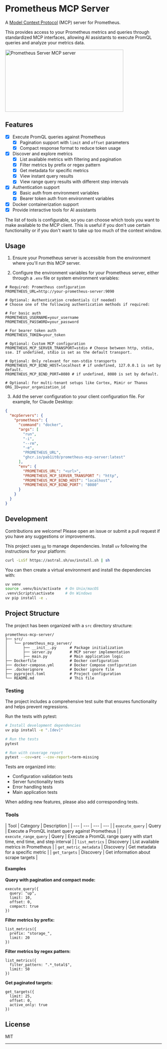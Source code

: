 # Prometheus MCP Server

A [Model Context Protocol][mcp] (MCP) server for Prometheus.

This provides access to your Prometheus metrics and queries through standardized MCP interfaces, allowing AI assistants to execute PromQL queries and analyze your metrics data.

<a href="https://glama.ai/mcp/servers/@pab1it0/prometheus-mcp-server">
  <img width="380" height="200" src="https://glama.ai/mcp/servers/@pab1it0/prometheus-mcp-server/badge" alt="Prometheus Server MCP server" />
</a>

[mcp]: https://modelcontextprotocol.io

## Features

- [x] Execute PromQL queries against Prometheus
  - [x] Pagination support with `limit` and `offset` parameters
  - [x] Compact response format to reduce token usage
- [x] Discover and explore metrics
  - [x] List available metrics with filtering and pagination
  - [x] Filter metrics by prefix or regex pattern
  - [x] Get metadata for specific metrics
  - [x] View instant query results
  - [x] View range query results with different step intervals
- [x] Authentication support
  - [x] Basic auth from environment variables
  - [x] Bearer token auth from environment variables
- [x] Docker containerization support
- [x] Provide interactive tools for AI assistants

The list of tools is configurable, so you can choose which tools you want to make available to the MCP client.
This is useful if you don't use certain functionality or if you don't want to take up too much of the context window.

## Usage

1. Ensure your Prometheus server is accessible from the environment where you'll run this MCP server.

2. Configure the environment variables for your Prometheus server, either through a `.env` file or system environment variables:

```env
# Required: Prometheus configuration
PROMETHEUS_URL=http://your-prometheus-server:9090

# Optional: Authentication credentials (if needed)
# Choose one of the following authentication methods if required:

# For basic auth
PROMETHEUS_USERNAME=your_username
PROMETHEUS_PASSWORD=your_password

# For bearer token auth
PROMETHEUS_TOKEN=your_token

# Optional: Custom MCP configuration
PROMETHEUS_MCP_SERVER_TRANSPORT=stdio # Choose between http, stdio, sse. If undefined, stdio is set as the default transport.

# Optional: Only relevant for non-stdio transports
PROMETHEUS_MCP_BIND_HOST=localhost # if undefined, 127.0.0.1 is set by default.
PROMETHEUS_MCP_BIND_PORT=8080 # if undefined, 8080 is set by default.

# Optional: For multi-tenant setups like Cortex, Mimir or Thanos
ORG_ID=your_organization_id
```

3. Add the server configuration to your client configuration file. For example, for Claude Desktop:

```json
{
  "mcpServers": {
    "prometheus": {
      "command": "docker",
      "args": [
        "run",
        "-i",
        "--rm",
        "-e",
        "PROMETHEUS_URL",
        "ghcr.io/pab1it0/prometheus-mcp-server:latest"
      ],
      "env": {
        "PROMETHEUS_URL": "<url>",
        "PROMETHEUS_MCP_SERVER_TRANSPORT ": "http",
        "PROMETHEUS_MCP_BIND_HOST": "localhost",
        "PROMETHEUS_MCP_BIND_PORT": "8080"
      }
    }
  }
}
```


## Development

Contributions are welcome! Please open an issue or submit a pull request if you have any suggestions or improvements.

This project uses [`uv`](https://github.com/astral-sh/uv) to manage dependencies. Install `uv` following the instructions for your platform:

```bash
curl -LsSf https://astral.sh/uv/install.sh | sh
```

You can then create a virtual environment and install the dependencies with:

```bash
uv venv
source .venv/bin/activate  # On Unix/macOS
.venv\Scripts\activate     # On Windows
uv pip install -e .
```

## Project Structure

The project has been organized with a `src` directory structure:

```
prometheus-mcp-server/
├── src/
│   └── prometheus_mcp_server/
│       ├── __init__.py      # Package initialization
│       ├── server.py        # MCP server implementation
│       ├── main.py          # Main application logic
├── Dockerfile               # Docker configuration
├── docker-compose.yml       # Docker Compose configuration
├── .dockerignore            # Docker ignore file
├── pyproject.toml           # Project configuration
└── README.md                # This file
```

### Testing

The project includes a comprehensive test suite that ensures functionality and helps prevent regressions.

Run the tests with pytest:

```bash
# Install development dependencies
uv pip install -e ".[dev]"

# Run the tests
pytest

# Run with coverage report
pytest --cov=src --cov-report=term-missing
```
Tests are organized into:

- Configuration validation tests
- Server functionality tests
- Error handling tests
- Main application tests

When adding new features, please also add corresponding tests.

### Tools

| Tool | Category | Description |
| --- | --- | --- | --- |
| `execute_query` | Query | Execute a PromQL instant query against Prometheus |
| `execute_range_query` | Query | Execute a PromQL range query with start time, end time, and step interval |
| `list_metrics` | Discovery | List available metrics in Prometheus |
| `get_metric_metadata` | Discovery | Get metadata for a specific metric |
| `get_targets` | Discovery | Get information about scrape targets |

#### Examples

**Query with pagination and compact mode:**
```
execute_query({
  query: "up",
  limit: 10,
  offset: 0,
  compact: true
})
```

**Filter metrics by prefix:**
```
list_metrics({
  prefix: "storage_",
  limit: 20
})
```

**Filter metrics by regex pattern:**
```
list_metrics({
  filter_pattern: ".*_total$",
  limit: 50
})
```

**Get paginated targets:**
```
get_targets({
  limit: 25,
  offset: 0,
  active_only: true
})
```

## License

MIT

---

[mcp]: https://modelcontextprotocol.io
